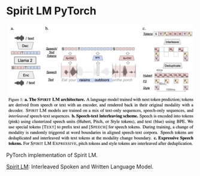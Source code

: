 # Spirit LM PyTorch

<p align="center">
  <img src="Spirit LM.png" alt="Spirit LM" style="display:block; margin:auto; width:820px;" />
</p>

PyTorch implementation of Spirit LM.

[Spirit LM](https://arxiv.org/abs/2402.05755): Interleaved Spoken and Written Language Model.
